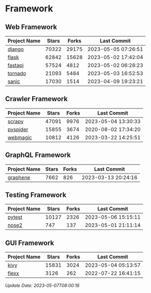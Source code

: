 # Framework

## Web Framework
| Project Name | Stars | Forks | Last Commit |
| ------------ | ----- | ----- | ----------- |
| [django](https://github.com/django/django) | 70322 | 29175 | 2023-05-05 07:26:51 |
| [flask](https://github.com/pallets/flask) | 62842 | 15628 | 2023-05-02 17:42:04 |
| [fastapi](https://github.com/tiangolo/fastapi) | 57524 | 4812 | 2023-05-02 06:28:23 |
| [tornado](https://github.com/tornadoweb/tornado) | 21093 | 5484 | 2023-05-03 16:52:53 |
| [sanic](https://github.com/sanic-org/sanic) | 17030 | 1514 | 2023-04-09 19:23:21 |

## Crawler Framework
| Project Name | Stars | Forks | Last Commit |
| ------------ | ----- | ----- | ----------- |
| [scrapy](https://github.com/scrapy/scrapy) | 47091 | 9976 | 2023-05-04 13:30:33 |
| [pyspider](https://github.com/binux/pyspider) | 15855 | 3674 | 2020-08-02 17:34:20 |
| [webmagic](https://github.com/code4craft/webmagic) | 10812 | 4126 | 2023-03-22 14:25:51 |

## GraphQL Framework
| Project Name | Stars | Forks | Last Commit |
| ------------ | ----- | ----- | ----------- |
| [graphene](https://github.com/graphql-python/graphene) | 7662 | 826 | 2023-03-13 20:24:16 |

## Testing Framework
| Project Name | Stars | Forks | Last Commit |
| ------------ | ----- | ----- | ----------- |
| [pytest](https://github.com/pytest-dev/pytest) | 10127 | 2326 | 2023-05-06 15:15:11 |
| [nose2](https://github.com/nose-devs/nose2) | 747 | 137 | 2023-05-01 21:11:14 |

## GUI Framework
| Project Name | Stars | Forks | Last Commit |
| ------------ | ----- | ----- | ----------- |
| [kivy](https://github.com/kivy/kivy) | 15831 | 3024 | 2023-05-04 05:13:57 |
| [flexx](https://github.com/flexxui/flexx) | 3126 | 262 | 2022-07-22 16:41:15 |

*Update Date: 2023-05-07T08:00:16*
